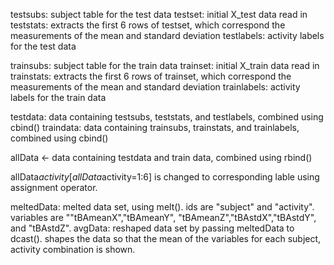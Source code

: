 testsubs: subject table for the test data
testset: initial X_test data read in
teststats: extracts the first 6 rows of testset, which correspond the measurements
           of the mean and standard deviation
testlabels: activity labels for the test data

trainsubs: subject table for the train data
trainset: initial X_train data read in
trainstats: extracts the first 6 rows of trainset, which correspond the measurements
           of the mean and standard deviation
trainlabels: activity labels for the train data

testdata: data containing testsubs, teststats, and testlabels, combined using cbind()
traindata: data containing trainsubs, trainstats, and trainlabels, combined using cbind()

allData <- data containing testdata and train data, combined using rbind()

allData$activity[allData$activity=1:6] is changed to corresponding lable using assignment operator.

meltedData: melted data set, using melt(). ids are "subject" and "activity". variables are
            ""tBAmeanX","tBAmeanY", "tBAmeanZ","tBAstdX","tBAstdY", and "tBAstdZ". 
avgData: reshaped data set by passing meltedData to dcast(). shapes the data so that the mean of
        the variables for each subject, activity combination is shown. 

